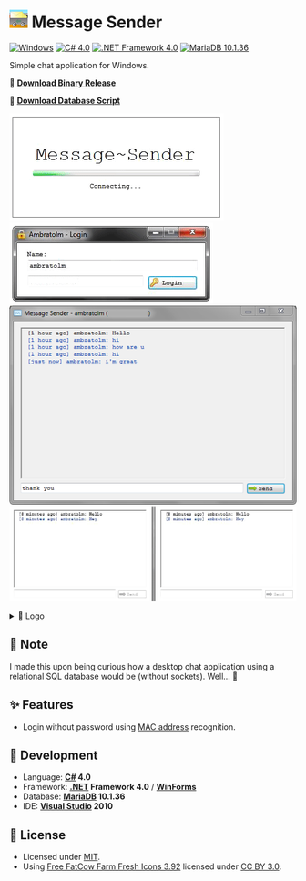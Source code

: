 # ![Icon](./icon.png?raw=true) Message Sender

[![Windows](https://img.shields.io/badge/Windows-blue?logo=windows)](https://github.com/topics/windows)
[![C# 4.0](https://img.shields.io/badge/C%23-4.0-blue?logo=c-sharp)](https://github.com/topics/csharp)
[![.NET Framework 4.0](https://img.shields.io/badge/.NET%20Framework-4.0-blue?logo=dot-net)](https://github.com/topics/dotnet)
[![MariaDB 10.1.36](https://img.shields.io/badge/MariaDB-10.1.36-blue?logo=mariadb&logoColor=white)](https://github.com/topics/mariadb)

Simple chat application for Windows.

:floppy_disk: [**Download Binary Release**](./Message%20Sender/bin/Release/MessageSender.exe?raw=true)

:scroll: [**Download Database Script**](./database.sql?raw=true)

![Screenshot](./screenshot-splash.png?raw=true)
![Screenshot](./screenshot-login.png?raw=true)
![Screenshot](./screenshot-main.png?raw=true)
![Screenshot](./screenshot-dual.gif?raw=true)

<details>
  <summary>🌅 Logo</summary>

  ![Logo](./logo.png?raw=true)
</details>

## :memo: Note
I made this upon being curious how a desktop chat application using a relational SQL database would be (without sockets). Well... :grimacing:

## :sparkles: Features
- Login without password using [MAC address](https://en.wikipedia.org/wiki/MAC_address) recognition.

## :rocket: Development
- Language: **[C#](https://github.com/dotnet/csharplang) 4.0**
- Framework: **[.NET](https://github.com/dotnet) Framework 4.0** / **[WinForms](https://github.com/dotnet/winforms)**
- Database: **[MariaDB](https://github.com/mariadb) 10.1.36**
- IDE: **[Visual Studio](https://github.com/microsoft) 2010**

## :page_facing_up: License
- Licensed under [MIT](./LICENSE).
- Using [Free FatCow Farm Fresh Icons 3.92](http://www.fatcow.com/free-icons) licensed under [CC BY 3.0](https://creativecommons.org/licenses/by/3.0/us).

